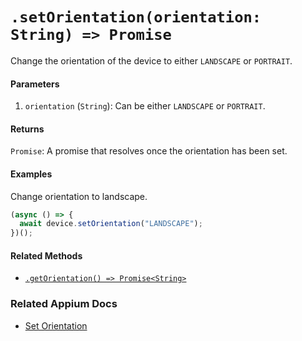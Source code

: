 # `.setOrientation(orientation: String) => Promise`

Change the orientation of the device to either `LANDSCAPE` or `PORTRAIT`.

#### Parameters

1. `orientation` (`String`): Can be either `LANDSCAPE` or `PORTRAIT`.

#### Returns

`Promise`: A promise that resolves once the orientation has been set.

#### Examples

Change orientation to landscape.

```javascript
(async () => {
  await device.setOrientation("LANDSCAPE");
})();
```

#### Related Methods

- [`.getOrientation() => Promise<String>`](./getOrientation.md)

### Related Appium Docs

- [Set Orientation](http://appium.io/docs/en/commands/session/orientation/set-orientation/)